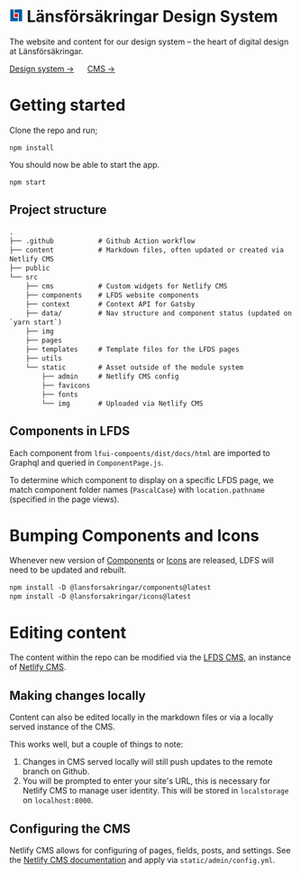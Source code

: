 # <img src="https://github.com/LF-digitala-kanaler/favicon/blob/master/icon.svg" width="24"> Länsförsäkringar Design System

The website and content for our design system – the heart of digital design at Länsförsäkringar.

[Design system →](https://lfds.netlify.app/) &nbsp;&nbsp;&nbsp;&nbsp; [CMS →](https://lfds.netlify.app/admin/)

# Getting started

Clone the repo and run;

```
npm install
```

You should now be able to start the app.

```
npm start
```

## Project structure

```
.
├── .github           # Github Action workflow
├── content           # Markdown files, often updated or created via Netlify CMS
├── public
└── src
    ├── cms           # Custom widgets for Netlify CMS
    ├── components    # LFDS website components
    ├── context       # Context API for Gatsby
    ├── data/         # Nav structure and component status (updated on `yarn start`)
    ├── img
    ├── pages
    ├── templates     # Template files for the LFDS pages
    ├── utils
    └── static        # Asset outside of the module system
        ├── admin     # Netlify CMS config
        ├── favicons
        ├── fonts
        └── img       # Uploaded via Netlify CMS
```

## Components in LFDS

Each component from `lfui-compoents/dist/docs/html` are imported to Graphql and queried in `ComponentPage.js`.

To determine which component to display on a specific LFDS page, we match component folder names (`PascalCase`) with `location.pathname` (specified in the page views).

# Bumping Components and Icons

Whenever new version of [Components][lfui-components] or [Icons][lfui-icons] are released, LDFS will need to be updated and rebuilt.

```
npm install -D @lansforsakringar/components@latest
npm install -D @lansforsakringar/icons@latest
```

# Editing content

The content within the repo can be modified via the [LFDS CMS][cms], an instance of [Netlify CMS](https://www.netlifycms.org).

## Making changes locally

Content can also be edited locally in the markdown files or via a locally served instance of the CMS.

This works well, but a couple of things to note:

1. Changes in CMS served locally will still push updates to the remote branch on Github.
2. You will be prompted to enter your site's URL, this is necessary for Netlify CMS to manage user identity. This will be stored in `localstorage` on `localhost:8000`.

## Configuring the CMS

Netlify CMS allows for configuring of pages, fields, posts, and settings. See the [Netlify CMS documentation][netlify-cms-docs] and apply via `static/admin/config.yml`.

[cms]: https://lf-digitala-kanaler.github.io/admin/
[github-packages]: https://docs.github.com/en/packages/working-with-a-github-packages-registry/working-with-the-npm-registry#authenticating-to-github-packages
[lfui-components]: https://github.com/LF-digitala-kanaler/LFUI-components
[lfui-icons]: https://github.com/LF-digitala-kanaler/LFUI-icons
[netlify-cms-docs]: https://www.netlifycms.org/docs/#configuration
[personal-access-token]: https://docs.github.com/en/authentication/keeping-your-account-and-data-secure/creating-a-personal-access-token
